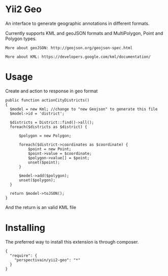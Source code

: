 Yii2 Geo
=======
An interface to generate geographic annotations in different formats.

Currently supports KML and geoJSON formats and MultiPolygon, Point and Polygon types.

```
More about geoJSON: http://geojson.org/geojson-spec.html

More about KML: https://developers.google.com/kml/documentation/
```

Usage
=======
Create and action to response in geo format

```
public function actionCityDistricts()
{
  $model = new Kml; //change to "new Geojson" to generate this file 
  $model->id = 'district';
  
  $districts = District::find()->all();
  foreach($districts as $district) {
  
      $polygon = new Polygon;
  
      foreach($district->coordinates as $coordinate) {
          $point = new Point;
          $point->value = $coordinate;
          $polygon->value[] = $point;
          unset($point);
      }
  
      $model->add($polygon);
      unset($polygon);
  }
  
  return $model->toJSON();
}
```

And the return is an valid KML file


Installing
======
The preferred way to install this extension is through composer.

```
{
  "require": {
    "perspectivain/yii2-geo": "*"
  }
}
